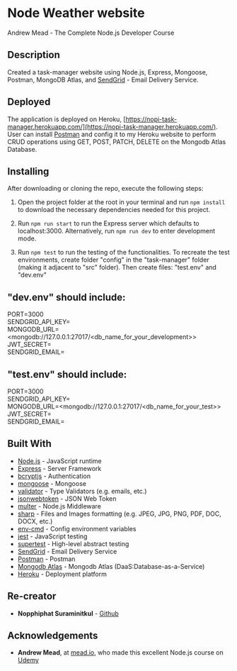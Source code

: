 # Node Weather website

Andrew Mead - The Complete Node.js Developer Course

## Description

Created a task-manager website using Node.js, Express, Mongoose, Postman, MongoDB Atlas, and [SendGrid](https://sendgrid.com/) - Email Delivery Service.

## Deployed

The application is deployed on Heroku, [https://nopi-task-manager.herokuapp.com/](https://nopi-task-manager.herokuapp.com/). User can install [Postman](https://www.postman.com/) and config it to my Heroku website to perform CRUD operations using GET, POST, PATCH, DELETE on the Mongodb Atlas Database.

## Installing

After downloading or cloning the repo, execute the following steps:

1) Open the project folder at the root in your terminal and run `npm install` to download the necessary dependencies needed for this project.

2) Run `npm run start` to run the Express server which defaults to localhost:3000. Alternatively, run `npm run dev` to enter development mode.

3) Run `npm test` to run the testing of the functionalities. To recreate the test environments, create folder "config" in the "task-manager" folder (making it adjacent to "src" folder). Then create files: "test.env" and "dev.env"

## "dev.env" should include:
PORT=3000\
SENDGRID_API_KEY=<your sendgrid API key>\
MONGODB_URL=<mongodb://127.0.0.1:27017/<db_name_for_your_development>>\
JWT_SECRET=<anything you want>\
SENDGRID_EMAIL=<your sendgrid email>

## "test.env" should include:
PORT=3000\
SENDGRID_API_KEY=<your sendgrid API key>\
MONGODB_URL=<mongodb://127.0.0.1:27017/<db_name_for_your_test>>\
JWT_SECRET=<anything you want>\
SENDGRID_EMAIL=<your sendgrid email>

## Built With

- [Node.js](https://nodejs.org/en/) - JavaScript runtime
- [Express](https://expressjs.com/en/4x/api.html#express) - Server Framework
- [bcryptjs](https://www.npmjs.com/package/bcryptjs) - Authentication
- [mongoose](https://www.npmjs.com/package/mongoose) - Mongoose
- [validator](https://www.npmjs.com/package/validator) - Type Validators (e.g. emails, etc.)
- [jsonwebtoken](https://www.npmjs.com/package/jsonwebtoken) - JSON Web Token
- [multer](https://www.npmjs.com/package/multer) - Node.js Middleware
- [sharp](https://www.npmjs.com/package/sharp) - Files and Images formatting (e.g. JPEG, JPG, PNG, PDF, DOC, DOCX, etc.)
- [env-cmd](https://www.npmjs.com/package/env-cmd) - Config environment variables
- [jest](https://www.npmjs.com/package/jest) - JavaScript testing
- [supertest](https://www.npmjs.com/package/supertest) - High-level abstract testing 
- [SendGrid](https://sendgrid.com/) - Email Delivery Service
- [Postman](https://www.postman.com/) - Postman
- [Mongodb Atlas](https://www.mongodb.com/cloud/atlas) - Mongodb Atlas (DaaS:Database-as-a-Service)
- [Heroku](https://dashboard.heroku.com/apps) - Deployment platform

## Re-creator

- **Nopphiphat Suraminitkul** - [Github](https://github.com/nopphiphat)

## Acknowledgements

- **Andrew Mead**, at [mead.io](https://mead.io/), who made this excellent Node.js course on [Udemy](https://www.udemy.com/the-complete-nodejs-developer-course-2/)

